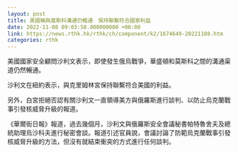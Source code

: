 ```yaml
---
layout: post
title: 美國稱與莫斯科溝通仍暢通　保持聯繫符合國家利益
date: 2022-11-08 09:03:58.000000000 +08:00
link: https://news.rthk.hk/rthk/ch/component/k2/1674649-20221108.htm
categories: rthk
---
```


美國國家安全顧問沙利文表示，即使發生俄烏戰爭，華盛頓和莫斯科之間的溝通渠道仍然暢通。

沙利文在紐約表示，與克里姆林宮保持聯繫符合美國的利益。

另外，白宮拒絕否認有關沙利文一直領導美方與俄羅斯進行談判、以防止烏克蘭戰事引發核威脅升級的報道。

《華爾街日報》報道，過去幾個月，沙利文與俄羅斯安全會議秘書帕特魯舍夫及總統助理烏沙科夫進行秘密會談。報道引述官員說，會議討論了防範烏克蘭戰事引發核威脅升級的方法，但沒有就結束衝突的方式進行任何談判。
